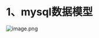 # 1、mysql数据模型
![image.png](https://cdn.nlark.com/yuque/0/2022/png/2923644/1667550978086-78fa8960-1236-450a-91e5-677b3de796f9.png#averageHue=%23bcbab4&clientId=u9754d99f-cf2d-4&from=paste&id=u28114b20&originHeight=920&originWidth=1440&originalType=url&ratio=1&rotation=0&showTitle=false&size=288501&status=done&style=none&taskId=uaa4fe226-4f5d-40b8-a819-a06c886910d&title=)
